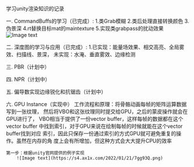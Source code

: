 学习unity渲染知识的记录

一. CommandBuffs的学习（已完成）:
1.类Grab模糊
2.类后处理直接转换颜色
3.伪景深
4.rt替换目标mat的maintexture
5.实现类grabpass的扰动效果
![Image text](https://s4.ax1x.com/2021/12/18/TArc3n.png)


二. 深度图的学习与应用（已完成）:
1.已实现：能量场效果、相交高亮、全局雾效、扫描线、景深，
  未实现：水淹、垂直雾效、边缘检测
  
 
三. PBR（计划中）

四. NPR（计划中） 

五. 偏导数实现边缘锐化和抗锯齿（计划中）

六. GPU Instance（实现中）
	工作流程和原理：将骨骼动画每帧的矩阵运算数据写到一张纹理，
		然后将VBO和这张纹理同时提交给GPU，之后的蒙皮操作就会在GPU进行了，
		VBO相当于提供了一份vector buffer，这样每帧的数据都在这个vector buffer
		中找到索引，对于GPU来说在绘制每帧的时候就能在这个vector buffer找到对应
		索引，因此只保存一份通过索引的方式GPU就可避免重复的操作。虽然在内存的角
		度上会有所增加，但这种方式会大大提升CPU的效率
		
	第一步：根据unity官网提供的例子实现
		![Image text](https://s4.ax1x.com/2022/01/21/7gg93Q.png)
